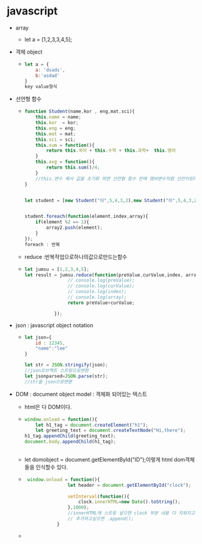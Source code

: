 # javascript 

- array

  - let a = [1,2,3,3,4,5];

- 객체 object

  - ```js
    let a = {
    	a: 'dsads',
    	b:'asdad'
    } 
    key value형식
    ```

- 선언형 함수

  - ```js
    function Student(name,kor , eng,mat,sci){
    	this.name = name;
    	this.kor  = kor;
    	this.eng = eng;
    	this.mat = mat;
    	this.sci = sci;
    	this.sum = function(){
    		return this.국어 + this.수학 + this.과학+  this.영어
    	}
    	this.avg = function(){
    		return this.sum()/4;	
    	}
    	//this.변수 해서 값을 초기화 하면 선언형 함수 안에 멤버변수처럼 선언이된다.
    }
    
    
    let student = [new Student("이",5,4,3,2),new Student("이",5,4,3,2),new Student("이",5,4,3,2),new Student("이",5,4,3,2)];
    
    
    student.foreach(function(element,index,array){
    	if(element %2 == 1){
    		array2.push(element);
        }
    });
    foreach : 반복
    
    ```

  -  reduce :반복작업으로하나의값으로만드는함수

  - ```js
    let jumsu = [1,2,3,4,5];
    let result = jumsu.reduce(function(preValue,curValue,index, array) {
                    // console.log(preValue);
                    // console.log(curValue);
                    // console.log(index);
                    // console.log(array);
                    return preValue+curValue;
    
               });
    ```

- json : javascript object notation

  - ```js
    let json={
    	id : 12345,
    	"name":"lee"
    }
    
    let str = JSON.stringify(json);
    //json오브젝트 스트링으로변환
    let jsonparsed=JSON.parse(str);
    //str을 json으로변환
    ```

- DOM : document object model : 객체화 되어있는 텍스트

  - html은 다 DOM이다.

  - ```js
    window.onload = function(){
    	let h1_tag = document.createElement("h1");
    	let greeting_text = document.createTextNode("Hi,there");
    h1_tag.appendChild(greeting_text);
    document.body.appendChild(h1_tag);
        
    ```

  - let domobject = document.getElementById("ID");이렇게 html dom객체들을 인식할수 있다.

  - ```js
     window.onload = function(){
                    let header = document.getElementById("clock");
                    
                    setInterval(function(){
                        clock.innerHTML=new Date().toString();
                    },1000);
    				//innerHTML에 스트링 넣으면 clock 부분 내용 다 지워지고 새로 채워진다.
         			// 추가하고싶으면 .append();
                }
    
    ```

  - 

